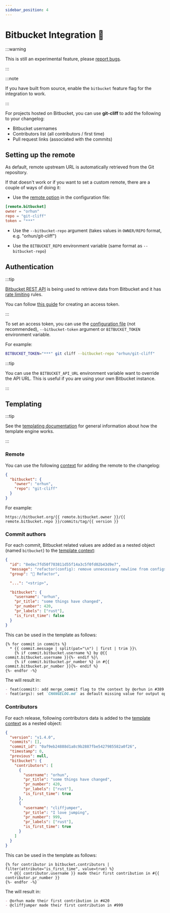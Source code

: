 ```yaml
---
sidebar_position: 4
---
```


# Bitbucket Integration 📘

:::warning

This is still an experimental feature, please [report bugs](https://github.com/orhun/git-cliff/issues/new/choose).

:::

:::note

If you have built from source, enable the `bitbucket` feature flag for the integration to work.

:::

For projects hosted on Bitbucket, you can use **git-cliff** to add the following to your changelog:

- Bitbucket usernames
- Contributors list (all contributors / first time)
- Pull request links (associated with the commits)

## Setting up the remote

As default, remote upstream URL is automatically retrieved from the Git repository.

If that doesn't work or if you want to set a custom remote, there are a couple of ways of doing it:

- Use the [remote option](/docs/configuration/remote) in the configuration file:

```toml
[remote.bitbucket]
owner = "orhun"
repo = "git-cliff"
token = "***"
```

- Use the `--bitbucket-repo` argument (takes values in `OWNER/REPO` format, e.g. "orhun/git-cliff")

- Use the `BITBUCKET_REPO` environment variable (same format as `--bitbucket-repo`)

## Authentication

:::tip

[Bitbucket REST API](https://developer.atlassian.com/cloud/bitbucket/rest/) is being used to retrieve data from Bitbucket and it has [rate limiting](https://support.atlassian.com/bitbucket-cloud/docs/api-request-limits/) rules.

You can follow [this guide](https://developer.atlassian.com/cloud/bitbucket/rest/intro/#authentication) for creating an access token.

:::

To set an access token, you can use the [configuration file](/docs/configuration/remote) (not recommended), `--bitbucket-token` argument or `BITBUCKET_TOKEN` environment variable.

For example:

```bash
BITBUCKET_TOKEN="***" git cliff --bitbucket-repo "orhun/git-cliff"
```

:::tip

You can use the `BITBUCKET_API_URL` environment variable want to override the API URL. This is useful if you are using your own Bitbucket instance.

:::

## Templating

:::tip

See the [templating documentation](/docs/category/templating) for general information about how the template engine works.

:::

### Remote

You can use the following [context](/docs/templating/context) for adding the remote to the changelog:

```json
{
  "bitbucket": {
    "owner": "orhun",
    "repo": "git-cliff"
  }
}
```

For example:

```jinja2
https://bitbucket.org/{{ remote.bitbucket.owner }}/{{ remote.bitbucket.repo }}/commits/tag/{{ version }}
```

### Commit authors

For each commit, Bitbucket related values are added as a nested object (named `bitbucket`) to the [template context](/docs/templating/context):

```json
{
  "id": "8edec7fd50f703811d55f14a3c5f0fd02b43d9e7",
  "message": "refactor(config): remove unnecessary newline from configs\n",
  "group": "🚜 Refactor",

  "...": "<strip>",

  "bitbucket": {
    "username": "orhun",
    "pr_title": "some things have changed",
    "pr_number": 420,
    "pr_labels": ["rust"],
    "is_first_time": false
  }
}
```

This can be used in the template as follows:

```
{% for commit in commits %}
  * {{ commit.message | split(pat="\n") | first | trim }}\
    {% if commit.bitbucket.username %} by @{{ commit.bitbucket.username }}{%- endif %}\
    {% if commit.bitbucket.pr_number %} in #{{ commit.bitbucket.pr_number }}{%- endif %}
{%- endfor -%}
```

The will result in:

```md
- feat(commit): add merge_commit flag to the context by @orhun in #389
- feat(args): set `CHANGELOG.md` as default missing value for output option by @sh-cho in #354
```

### Contributors

For each release, following contributors data is added to the [template context](/docs/templating/context) as a nested object:

```json
{
  "version": "v1.4.0",
  "commits": [],
  "commit_id": "0af9eb24888d1a8c9b2887fbe5427985582a0f26",
  "timestamp": 0,
  "previous": null,
  "bitbucket": {
    "contributors": [
      {
        "username": "orhun",
        "pr_title": "some things have changed",
        "pr_number": 420,
        "pr_labels": ["rust"],
        "is_first_time": true
      },
      {
        "username": "cliffjumper",
        "pr_title": "I love jumping",
        "pr_number": 999,
        "pr_labels": ["rust"],
        "is_first_time": true
      }
    ]
  }
}
```

This can be used in the template as follows:

```
{% for contributor in bitbucket.contributors | filter(attribute="is_first_time", value=true) %}
  * @{{ contributor.username }} made their first contribution in #{{ contributor.pr_number }}
{%- endfor -%}
```

The will result in:

```md
- @orhun made their first contribution in #420
- @cliffjumper made their first contribution in #999
```
